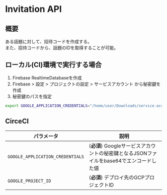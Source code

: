 # Invitation API

## 概要
ある話題に対して、招待コードを作成する。  
また、招待コードから、話題のIDを取得することが可能。  

## ローカル(CI)環境で実行する場合

1. Firebase RealtimeDatabaseを作成
2. Firebase > 設定 > プロジェクトの設定 > サービスアカウント から秘密鍵を作成
3. 秘密鍵のパスを指定

```bash
export GOOGLE_APPLICATION_CREDENTIALS="/home/user/Downloads/service-account-file.json"
```

## CirceCI

| パラメータ                       | 説明                                                                                    |
| -------------------------------- | --------------------------------------------------------------------------------------- |
| `GOOGLE_APPLICATION_CREDENTIALS` | (**必須**) Googleサービスアカウントの秘密鍵となるJSONファイルをbase64でエンコードした値 |
| `GOOGLE_PROJECT_ID`              | (**必須**) デプロイ先のGCPプロジェクトID                                                |
